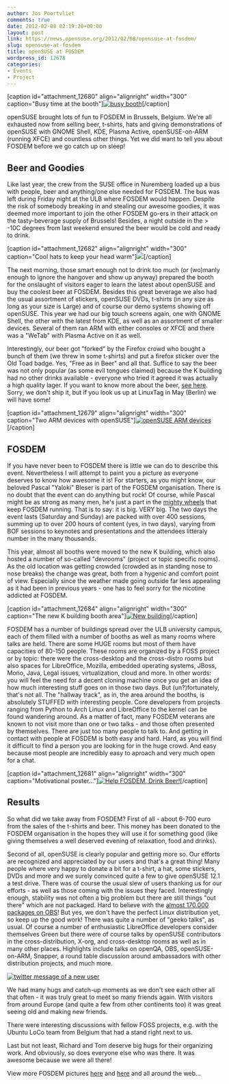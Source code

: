 ```yaml
---
author: Jos Poortvliet
comments: true
date: 2012-02-08 02:19:20+00:00
layout: post
link: https://news.opensuse.org/2012/02/08/opensuse-at-fosdem/
slug: opensuse-at-fosdem
title: openSUSE at FOSDEM
wordpress_id: 12678
categories:
- Events
- Project
---
```


[caption id="attachment_12680" align="alignright" width="300" caption="Busy time at the booth"][![busy booth](/wp-content/uploads/2012/02/busy-booth.jpg)](http://news.opensuse.org/2012/02/08/opensuse-at-fosdem/busy-booth/)[/caption]

openSUSE brought lots of fun to FOSDEM in Brussels, Belgium. We're all exhausted now from selling beer, t-shirts, hats and giving demonstrations of openSUSE with GNOME Shell, KDE, Plasma Active, openSUSE-on-ARM (running XFCE) and countless other things. Yet we did want to tell you about FOSDEM before we go catch up on sleep! <!-- more -->



## Beer and Goodies


Like last year, the crew from the SUSE office in Nuremberg loaded up a bus with people, beer and anything/one else needed for FOSDEM. The bus was left during Friday night at the ULB where FOSDEM would happen. Despite the risk of somebody breaking in and stealing our awesome goodies, it was deemed more important to join the other FOSDEM go-ers in their attack on the tasty-beverage supply of Brussels! Besides, a night outside in the > -10C degrees from last weekend ensured the beer would be cold and ready to drink.

[caption id="attachment_12682" align="alignright" width="300" caption="Cool hats to keep your head warm"][![](/wp-content/uploads/2012/02/awesome-hats.jpg)](http://news.opensuse.org/2012/02/08/opensuse-at-fosdem/awesome-hats/)[/caption]

The next morning, those smart enough not to drink too much (or (wo)manly enough to ignore the hangover and show up anyway) prepared the booth for the onslaught of visitors eager to learn the latest about openSUSE and buy the coolest beer at FOSDEM. Besides this great beverage we also had the usual assortment of stickers, openSUSE DVDs, t-shirts (in any size as long as your size is Large) and of course our demo systems showing off openSUSE.  This year we had our big touch screens again, one with GNOME Shell, the other with the latest from KDE, as well as an assortment of smaller devices. Several of them ran ARM with either consoles or XFCE and there was a "WeTab" with Plasma Active on it as well.

Interestingly, our beer got "forked" by the Firefox crowd who bought a bunch of them (we threw in some t-shirts) and put a firefox sticker over the Old Toad badge. Yes, "Free as in Beer" and all that. Suffice to say the beer was not only popular (as some evil tongues claimed) because the K building had no other drinks available - everyone who tried it agreed it was actually a high quality lager. If you want to know more about the beer, [see here](http://en.opensuse.org/openSUSE:Beer). Sorry, we don't ship it, but if you look us up at LinuxTag in May (Berlin) we will have some!

[caption id="attachment_12679" align="alignright" width="300" caption="Two ARM devices with openSUSE"][![openSUSE ARM devices](/wp-content/uploads/2012/02/openSUSE-ARM.jpg)](http://news.opensuse.org/2012/02/08/opensuse-at-fosdem/opensuse-arm/)[/caption]



## FOSDEM


If you have never been to FOSDEM there is little we can do to describe this event. Nevertheless I will attempt to paint you a picture as everyone deserves to know how awesome it is! For starters, as you might know, our beloved Pascal "Yaloki" Bleser is part of the FOSDEM organisation. There is no doubt that the event can do anything but rock! Of course, while Pascal might be as strong as many men, he's just a part in the [mighty wheels](http://fosdem.org/2012/news/thank-you-volunteers) that keep FOSDEM running. That is to say: it is big. VERY big. The two days the event lasts (Saturday and Sunday) are packed with over 400 sessions, summing up to over 200 hours of content (yes, in two days), varying from BOF sessions to keynotes and presentations and the attendees litteraly number in the many thousands. 

This year, almost all booths were moved to the new K building, which also hosted a number of so-called "devrooms" (project or topic specific rooms). As the old location was getting crowded (crowded as in standing nose to nose breaks) the change was great, both from a hygenic and comfort point of view. Especially since the weather made going outside far less appealing as it had been in previous years - one has to feel sorry for the nicotine addicted at FOSDEM.

[caption id="attachment_12684" align="alignright" width="300" caption="The new K building booth area"][![New building](/wp-content/uploads/2012/02/new-area.jpg)](http://news.opensuse.org/2012/02/08/opensuse-at-fosdem/new-area/)[/caption]

FOSDEM has a number of buildings spread over the ULB university campus, each of them filled with a number of booths as well as many rooms where talks are held. There are some HUGE rooms but most of them have capacities of 80-150 people. These rooms are organized by a FOSS project or by topic: there were the cross-desktop and the cross-distro rooms but also spaces for LibreOffice, Mozilla, embedded operating systems, JBoss, Mono, Java, Legal issues, virtualization, cloud and more. In other words: you will feel the need for a decent cloning machine once you get an idea of how much interesting stuff goes on in those two days. But (un?)fortunately, that's not all. The "hallway track", as in, the area around the booths, is absolutely STUFFED with interesting people. Core developers from projects ranging from Python to Arch Linux and LibreOffice to the kernel can be found wandering around. As a matter of fact, many FOSDEM veterans are known to not visit more than one or two talks - and those often presented by themselves. There are just too many people to talk to. And getting in contact with people at FOSDEM is both easy and hard. Hard, as you will find it difficult to find a person you are looking for in the huge crowd. And easy because most people are incredibly easy to aproach and very much open for a chat.

[caption id="attachment_12681" align="alignright" width="300" caption="Motivational poster..."][![Help FOSDEM, Drink Beer!](/wp-content/uploads/2012/02/beer.jpg)](http://news.opensuse.org/2012/02/08/opensuse-at-fosdem/beer/)[/caption]



## Results


So what did we take away from FOSDEM? First of all - about 6-700 euro from the sales of the t-shirts and beer. This money has been donated to the FOSDEM organisation in the hopes they will use it for something good (like giving themselves a well deserved evening of relaxation, food and drinks).

Second of all, openSUSE is clearly popular and getting more so. Our efforts are recognized and appreciated by our users and that's a great thing! Many people where very happy to donate a bit for a t-shirt, a hat, some stickers, DVDs and more and we surely convinced quite a few to give openSUSE 12.1 a test drive. There was of course the usual slew of users thanking us for our efforts - as well as those coming with the issues they faced. Interestingly enough, stability was not often a big problem but there are still things "out there" which are not packaged. Hard to believe with the [almost 170.000 packages on OBS](http://build.opensuse.org)! But yes, we don't have the perfect Linux distribution yet, so keep up the good work!
There was quite a number of "geeko talks", as usual. Of course a number of enthusiastic LibreOffice developers consider themselves Green but there were of course talks by openSUSE contributors in the cross-distribution, X-org,  and cross-desktop rooms as well as in many other places. Highlights include talks on openQA, OBS, openSUSE-on-ARM, Snapper, a round table discussion around ambassadors with other distribution projects, and much more.

[![twitter message of a new user](/wp-content/uploads/2012/02/switched.jpg)](http://news.opensuse.org/2012/02/08/opensuse-at-fosdem/switched/)

We had many hugs and catch-up moments as we don't see each other all that often - it was truly great to meet so many friends again. With visitors from around Europe (and quite a few from other continents too) it was great seeing old and making new friends. 

There were interesting discussions with fellow FOSS projects, e.g. with the Ubuntu LoCo team from Belgium that had a stand right next to us.

Last but not least, Richard and Tom deserve big hugs for their organizing work. And obviously, so does everyone else who was there. It was awesome because we were all there!

View more FOSDEM pictures [here](https://picasaweb.google.com/104738679296987729958/Fosdem2012) and [here](https://plus.google.com/109140068131989370067/posts/eHtjipCZWXc) and all around the web...
